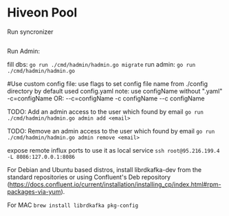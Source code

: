 # Hiveon Pool

Run syncronizer

```go run ./cmd/hasbin/hasbin.go
```

Run Admin:

fill dbs:
```go run ./cmd/hadmin/hadmin.go migrate```
run admin:
```go run ./cmd/hadmin/hadmin.go```

#Use custom config file:
use flags to set config file name from ./config directory by default used config.yaml
note: use configName without ".yaml"
-c=configName      OR:   --c=configName
-c configName            --c configName

TODO: Add an admin access to the user which found by email
```go run ./cmd/hadmin/hadmin.go admin add <email>```

TODO: Remove an admin access to the user which found by email
```go run ./cmd/hadmin/hadmin.go admin remove <email>```

expose remote influx ports to use it as local service
```ssh root@95.216.199.4 -L 8086:127.0.0.1:8086```


For Debian and Ubuntu based distros, install librdkafka-dev from the standard repositories or using Confluent's Deb repository (https://docs.confluent.io/current/installation/installing_cp/index.html#rpm-packages-via-yum).


For MAC
`brew install librdkafka pkg-config`